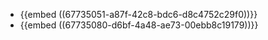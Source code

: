 - {{embed ((67735051-a87f-42c8-bdc6-d8c4752c29f0))}}
- {{embed ((67735080-d6bf-4a48-ae73-00ebb8c19179))}}